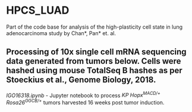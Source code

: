 # HPCS_LUAD
Part of the code base for analysis of the high-plasticity cell state in lung adenocarcinoma study by Chan*, Pan* et. al. 

## Processing of 10x single cell mRNA sequencing data generated from tumors below.  Cells were hashed using mouse TotalSeq B hashes as per Stoeckius et al., Genome Biology, 2018.

_IGO16318.ipynb_ - Jupyter notebook to process _KP Hopx<sup>MACD/+</sup> Rosa26<sup>GGCB/+</sup>_ tumors harvested 16 weeks post tumor induction.
